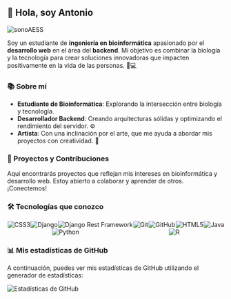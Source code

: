 ## 👋 Hola, soy Antonio  

![sonoAESS](https://github.com/user-attachments/assets/51805959-7827-4afc-8dcb-1b8d56adfb59)

Soy un estudiante de **ingeniería en bioinformática** apasionado por el **desarrollo web** en el área del **backend**. Mi objetivo es combinar la biología y la tecnología para crear soluciones innovadoras que impacten positivamente en la vida de las personas. 🌱💻

### 📚 Sobre mí

- **Estudiante de Bioinformática**: Explorando la intersección entre biología y tecnología.
- **Desarrollador Backend**: Creando arquitecturas sólidas y optimizando el rendimiento del servidor. ⚙️
- **Artista**: Con una inclinación por el arte, que me ayuda a abordar mis proyectos con creatividad. 🎨

### 🚀 Proyectos y Contribuciones

Aquí encontrarás proyectos que reflejan mis intereses en bioinformática y desarrollo web. Estoy abierto a colaborar y aprender de otros. ¡Conectemos! 

### 🛠️ Tecnologías que conozco

<div style="display: flex; justify-content: space-around; flex-wrap: wrap;">
    <img src="https://img.shields.io/badge/CSS3-1572B6?style=flat-square&logo=css3&logoColor=white" alt="CSS3" />
    <img src="https://img.shields.io/badge/Django-092E20?style=flat-square&logo=django&logoColor=white" alt="Django" />
    <img src="https://img.shields.io/badge/Django%20Rest%20Framework-FF8C00?style=flat-square&logo=django&logoColor=white" alt="Django Rest Framework" />
    <img src="https://img.shields.io/badge/Git-F05032?style=flat-square&logo=git&logoColor=white" alt="Git" />
    <img src="https://img.shields.io/badge/GitHub-181717?style=flat-square&logo=github&logoColor=white" alt="GitHub" />
    <img src="https://img.shields.io/badge/HTML5-E34F26?style=flat-square&logo=html5&logoColor=white" alt="HTML5" />
    <img src="https://img.shields.io/badge/Java-007396?style=flat-square&logo=java&logoColor=white" alt="Java" />
    <img src="https://img.shields.io/badge/Python-3776AB?style=flat-square&logo=python&logoColor=white" alt="Python" />
    <img src="https://img.shields.io/badge/R-276DC3?style=flat-square&logo=r&logoColor=white" alt="R" />
</div>

### 📊 Mis estadísticas de GitHub

A continuación, puedes ver mis estadísticas de GitHub utilizando el generador de estadísticas:

![Estadísticas de GitHub](https://github-readme-stats.vercel.app/api?username=sonoAESS&show_icons=true&theme=radical)
<!--
**sonoAESS/sonoAESS** is a ✨ _special_ ✨ repository because its `README.md` (this file) appears on your GitHub profile.

Here are some ideas to get you started:

- 🔭 I’m currently working on ...
- 🌱 I’m currently learning ...
- 👯 I’m looking to collaborate on ...
- 🤔 I’m looking for help with ...
- 💬 Ask me about ...
- 📫 How to reach me: ...
- 😄 Pronouns: ...
- ⚡ Fun fact: ...
-->
